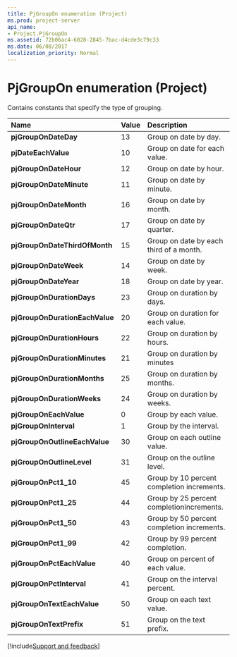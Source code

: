 ```yaml
---
title: PjGroupOn enumeration (Project)
ms.prod: project-server
api_name:
- Project.PjGroupOn
ms.assetid: 72b06ac4-6028-2845-7bac-d4cde3c79c33
ms.date: 06/08/2017
localization_priority: Normal
---
```



# PjGroupOn enumeration (Project)

Contains constants that specify the type of grouping.



|Name|Value|Description|
|:-----|:-----|:-----|
|**pjGroupOnDateDay**|13|Group on date by day.|
|**pjDateEachValue**|10|Group on date for each value.|
|**pjGroupOnDateHour**|12|Group on date by hour.|
|**pjGroupOnDateMinute**|11|Group on date by minute.|
|**pjGroupOnDateMonth**|16|Group on date by month.|
|**pjGroupOnDateQtr**|17|Group on date by quarter.|
|**pjGroupOnDateThirdOfMonth**|15|Group on date by each third of a month.|
|**pjGroupOnDateWeek**|14|Group on date by week.|
|**pjGroupOnDateYear**|18|Group on date by year.|
|**pjGroupOnDurationDays**|23|Group on duration by days.|
|**pjGroupOnDurationEachValue**|20|Group on duration for each value.|
|**pjGroupOnDurationHours**|22|Group on duration by hours.|
|**pjGroupOnDurationMinutes**|21|Group on duration by minutes|
|**pjGroupOnDurationMonths**|25|Group on duration by months.|
|**pjGroupOnDurationWeeks**|24|Group on duration by weeks.|
|**pjGroupOnEachValue**|0|Group by each value.|
|**pjGroupOnInterval**|1|Group by the interval.|
|**pjGroupOnOutlineEachValue**|30|Group on each outline value.|
|**pjGroupOnOutlineLevel**|31|Group on the outline level.|
|**pjGroupOnPct1_10**|45|Group by 10 percent completion increments.|
|**pjGroupOnPct1_25**|44|Group by 25 percent completionincrements.|
|**pjGroupOnPct1_50**|43|Group by 50 percent completion increments.|
|**pjGroupOnPct1_99**|42|Group by 99 percent completion.|
|**pjGroupOnPctEachValue**|40|Group on percent of each value.|
|**pjGroupOnPctInterval**|41|Group on the interval percent.|
|**pjGroupOnTextEachValue**|50|Group on each text value.|
|**pjGroupOnTextPrefix**|51|Group on the text prefix.|

[!include[Support and feedback](~/includes/feedback-boilerplate.md)]